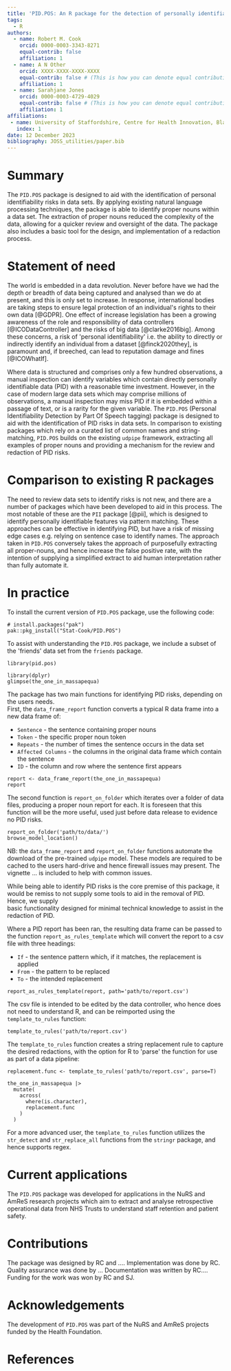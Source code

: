 ```yaml
---
title: 'PID.POS: An R package for the detection of personally identifiable data'
tags:
  - R
authors:
  - name: Robert M. Cook
    orcid: 0000-0003-3343-8271
    equal-contrib: false
    affiliation: 1
  - name: A N Other
    orcid: XXXX-XXXX-XXXX-XXXX
    equal-contrib: false # (This is how you can denote equal contributions between multiple authors)
    affiliation: 1
  - name: Sarahjane Jones
    orcid: 0000-0003-4729-4029
    equal-contrib: false # (This is how you can denote equal contributions between multiple authors)
    affiliation: 1
affiliations:
 - name: University of Staffordshire, Centre for Health Innovation, Blackheath Lane, Stafford,  England
   index: 1
date: 12 December 2023
bibliography: JOSS_utilities/paper.bib
---
```

# Summary

The `PID.POS` package is designed to aid with the identification of personal identifiability risks in data sets.
By applying existing natural language processing techniques, the package is able to identify proper nouns within a
data set.  The extraction of proper nouns reduced the complexity of the data, allowing for a quicker review and 
oversight of the data.  The package also includes a basic tool for the design, and 
implementation of a redaction process.  

# Statement of need  


The world is embedded in a data revolution.  Never before have we had the depth or breadth of data 
being captured  and analysed than we do at present, and this is only set to increase. 
In response, international bodies are taking steps to ensure legal protection of an individual's rights 
to their own data [@GDPR].  One effect of increase legislation  has been a growing awareness of the role and 
responsibility of data controllers [@ICODataController] and the risks of big data [@clarke2016big]. 
Among these concerns, a risk of 'personal identifiability' i.e. the ability to directly or 
indirectly identify an individual from a dataset [@finck2020they], is paramount  and, if breeched,
can lead to reputation damage and fines [@ICOWhatIf]. 



Where data  is structured  and comprises only a few hundred observations, a manual inspection can 
identify variables which contain directly personally identifiable data (PID) with a reasonable time
investment.  However, in the case of  modern large data sets which may comprise millions of
observations,  a manual inspection may miss PID if it is  embedded within a passage of text, or is
a rarity for the given variable.  The `PID.POS` (Personal Identifiability Detection by Part Of 
Speech tagging) package is designed to aid with the identification of PID risks in data sets.   In
comparison to existing packages which rely on a curated list of common names and string-matching,
`PID.POS` builds on the existing `udpipe` framework, extracting all examples of 
proper nouns and providing a mechanism for the review and redaction of PID risks.



# Comparison to existing R packages

The need to review data sets to identify risks is not new, and there are a number of packages which have been developed
to aid in this process.  The most notable of these are the `PII` package  [@pii], which is designed to 
identify personally identifiable features via pattern matching. These approaches can be effective in 
identifying PID, but have a risk of missing edge cases e.g. relying on sentence case  to identify names. The 
approach taken in `PID.POS` conversely takes the approach of purposefully extracting all proper-nouns, and hence
increase the false positive rate, with the intention of supplying a simplified extract to aid  human interpretation 
rather than fully automate it.

# In practice

To install the current version of `PID.POS` package, use the following code:

``` {r, eval=F}
# install.packages("pak")
pak::pkg_install("Stat-Cook/PID.POS")
```

To assist with understanding the `PID.POS` package, we include a subset of the 'friends' 
data set from the `friends` package.

``` {r}
library(pid.pos)

library(dplyr)
glimpse(the_one_in_massapequa)
```

The package has two main functions for identifying PID  risks, depending on the users needs.  
First, the `data_frame_report` function converts a typical R data frame into a new data frame of:

* `Sentence` - the sentence containing proper nouns
* `Token` - the specific proper noun token 
* `Repeats` - the number of times the sentence occurs in the data set
* `Affected Columns` - the columns in the original data frame which contain the sentence
* `ID` - the column and row where the sentence first appears

``` {r, eval=F}
report <- data_frame_report(the_one_in_massapequa)
report
```

The second function is `report_on_folder` which iterates over a folder of data files,
producing a proper noun report for each.  It is foreseen that this function will 
be the more useful, used just before data release to evidence no PID risks.

``` {r, eval=F}
report_on_folder('path/to/data/')
browse_model_location()
```    

NB: the `data_frame_report` and `report_on_folder` functions automate the download 
of the pre-trained `udpipe` model.  These models are required to be cached to the users 
hard-drive and hence firewall issues may present.  The vignette ... is included to 
help with common issues.

While being able to identify PID risks is the core premise of this package, it would be 
remiss to not supply some tools to aid in the removal of PID.  Hence, we supply  
basic functionality designed for minimal technical knowledge to assist in the 
redaction of PID.

Where a PID report has been ran, the resulting data frame can be passed to the function 
`report_as_rules_template` which will convert the report to a csv file with three headings:

* `If` - the sentence pattern which, if it matches, the replacement is applied
* `From` - the pattern to be replaced
* `To` - the intended replacement

``` {r, eval=F}
report_as_rules_template(report, path='path/to/report.csv')
```

The csv file is intended to be edited by the data controller, who hence does not need 
to understand R, and can be reimported using the `template_to_rules` function:

``` {r, eval=F}
template_to_rules('path/to/report.csv')
```

The  `template_to_rules` function creates a string replacement rule to capture the 
desired redactions, with the option for R to 'parse' the function for use as part of a data
pipeline:

``` {r, eval=F}
replacement.func <- template_to_rules('path/to/report.csv', parse=T)

the_one_in_massapequa |>
  mutate(
    across(
      where(is.character),
      replacement.func
    )
  )

```

For a more advanced user, the `template_to_rules` function utilizes the `str_detect` and 
`str_replace_all` functions from the `stringr` package, and hence supports regex. 

# Current applications

The `PID.POS` package was developed for applications in the NuRS and AmReS research projects
which aim to extract and analyse retrospective operational data from NHS Trusts to understand
staff retention and patient safety.

# Contributions

The package was designed by RC and .... Implementation was done by RC. Quality assurance was 
done by ... Documentation was written by RC.... Funding for the work was won by RC and SJ.

# Acknowledgements

The development of `PID.POS` was part of the NuRS and AmReS projects funded by the
Health Foundation.

# References



